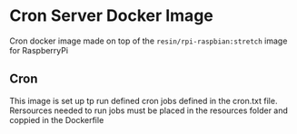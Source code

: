 # Cron Server Docker Image

Cron docker image made on top of the `resin/rpi-raspbian:stretch` image for RaspberryPi

## Cron

This image is set up tp run defined cron jobs defined in the cron.txt file. 
Rersources needed to run jobs must be placed in the resources folder and coppied in the Dockerfile
